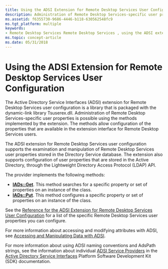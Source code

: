 ```yaml
---
title: Using the ADSI Extension for Remote Desktop Services User Configuration
description: Administration of Remote Desktop Services-specific user properties is possible by using the methods implemented by the Active Directory Service Interfaces (ADSI) extension, which is packaged with the dynamic-link library Tsuserex.dll.
ms.assetid: f6355730-9686-4446-b118-630562548fc9
ms.tgt_platform: multiple
keywords:
- Remote Desktop Services Remote Desktop Services , using the ADSI extension
ms.topic: concept-article
ms.date: 05/31/2018
---
```


# Using the ADSI Extension for Remote Desktop Services User Configuration

The Active Directory Service Interfaces (ADSI) extension for Remote Desktop Services user configuration is a library that is packaged with the dynamic-link library Tsuserex.dll. Administration of Remote Desktop Services-specific user properties is possible using the methods implemented by the extension. The methods allow configuration of the properties that are available in the extension interface for Remote Desktop Services users.

The ADSI extension for Remote Desktop Services user configuration supports the examination and manipulation of Remote Desktop Services user properties stored in the Directory Service database. The extension also supports configuration of user properties that are stored in the Active Directory, through the Lightweight Directory Access Protocol (LDAP) API.

The provider implements the following methods:

-   [**IADs::Get**](/windows/desktop/api/iads/nf-iads-iads-get). This method searches for a specific property or set of properties on an instance of the class.
-   [**IADs::Put**](/windows/desktop/api/iads/nf-iads-iads-put). This method configures a specific property or set of properties on an instance of the class.

See the [Reference for the ADSI Extension for Remote Desktop Services User Configuration](reference-for-the-adsi-extension-for-terminal-services-user-configuration.md) for a list of the specific Remote Desktop Services user properties you can configure.

For more information about accessing and modifying attributes with ADSI, see [Accessing and Manipulating Data with ADSI](/windows/desktop/ADSI/accessing-and-manipulating-data-with-adsi).

For more information about using ADSI naming conventions and AdsPath strings, see the information about individual [ADSI Service Providers](/windows/desktop/ADSI/adsi-system-providers) in the [Active Directory Service Interfaces](/windows/desktop/ADSI/active-directory-service-interfaces-adsi) Platform Software Development Kit (SDK) documentation.

 

 
